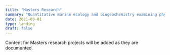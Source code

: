 ```yaml
---
title: "Masters Research"
summary: "Quantitative marine ecology and biogeochemistry examining physiological responses to ocean acidification and warming."
date: 2021-09-01
type: landing
draft: false
---
```


Content for Masters research projects will be added as they are documented.
